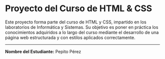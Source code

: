 # Proyecto del Curso de HTML & CSS

Este proyecto forma parte del curso de HTML y CSS, impartido en los laboratorios de Informática y Sistemas. Su objetivo es poner en práctica los conocimientos adquiridos a lo largo del curso mediante el desarrollo de una página web estructurada y con estilos aplicados correctamente.

---

**Nombre del Estudiante:** Pepito Pérez
